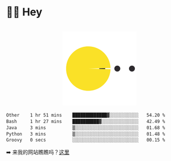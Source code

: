 
# 👋🏻 Hey
<div align="center">
	<br>
	<img src="https://raw.githubusercontent.com/Aniket965/Aniket965/master/pacman.svg?sanitize=true" width="200" height="200">
	<br>
</div>

<!--START_SECTION:waka-->

```txt
Other    1 hr 51 mins    █████████████▓░░░░░░░░░░░   54.20 %
Bash     1 hr 27 mins    ██████████▓░░░░░░░░░░░░░░   42.49 %
Java     3 mins          ▒░░░░░░░░░░░░░░░░░░░░░░░░   01.68 %
Python   3 mins          ▒░░░░░░░░░░░░░░░░░░░░░░░░   01.48 %
Groovy   0 secs          ░░░░░░░░░░░░░░░░░░░░░░░░░   00.15 %
```

<!--END_SECTION:waka-->

 ➡️  来我的网站瞧瞧吗？[这里](https://www.shaolongfei.com)
